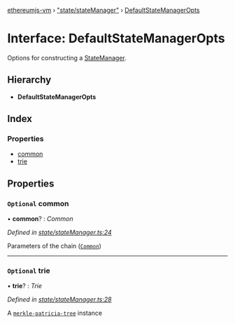 [ethereumjs-vm](../README.md) › ["state/stateManager"](../modules/_state_statemanager_.md) › [DefaultStateManagerOpts](_state_statemanager_.defaultstatemanageropts.md)

# Interface: DefaultStateManagerOpts

Options for constructing a [StateManager](_state_index_.statemanager.md).

## Hierarchy

* **DefaultStateManagerOpts**

## Index

### Properties

* [common](_state_statemanager_.defaultstatemanageropts.md#optional-common)
* [trie](_state_statemanager_.defaultstatemanageropts.md#optional-trie)

## Properties

### `Optional` common

• **common**? : *Common*

*Defined in [state/stateManager.ts:24](https://github.com/ethereumjs/ethereumjs-vm/blob/master/packages/vm/lib/state/stateManager.ts#L24)*

Parameters of the chain ([`Common`](https://github.com/ethereumjs/ethereumjs-common))

___

### `Optional` trie

• **trie**? : *Trie*

*Defined in [state/stateManager.ts:28](https://github.com/ethereumjs/ethereumjs-vm/blob/master/packages/vm/lib/state/stateManager.ts#L28)*

A [`merkle-patricia-tree`](https://github.com/ethereumjs/merkle-patricia-tree) instance
